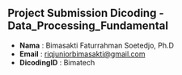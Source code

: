 ## Project Submission Dicoding - Data_Processing_Fundamental

- **Nama**        : Bimasakti Faturrahman Soetedjo, Ph.D
- **Email**       : riqjuniorbimasakti@gmail.com
- **DicodingID**  : Bimatech
